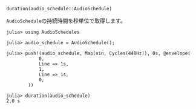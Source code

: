 ```
duration(audio_schedule::AudioSchedule)
```

`AudioSchedule`の持続時間を秒単位で取得します。

```jldoctest
julia> using AudioSchedules

julia> audio_schedule = AudioSchedule();

julia> push!(audio_schedule, Map(sin, Cycles(440Hz)), 0s, @envelope(
            0,
            Line => 1s,
            1,
            Line => 1s,
            0,
        ))

julia> duration(audio_schedule)
2.0 s
```
